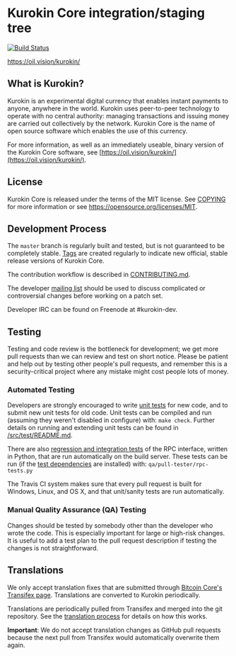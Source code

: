 Kurokin Core integration/staging tree
=====================================

[![Build Status](https://travis-ci.org/kurokin-project/kurokin.svg?branch=master)](https://travis-ci.org/kurokin-project/kurokin)

https://oil.vision/kurokin/

What is Kurokin?
----------------

Kurokin is an experimental digital currency that enables instant payments to
anyone, anywhere in the world. Kurokin uses peer-to-peer technology to operate
with no central authority: managing transactions and issuing money are carried
out collectively by the network. Kurokin Core is the name of open source
software which enables the use of this currency.

For more information, as well as an immediately useable, binary version of
the Kurokin Core software, see [https://oil.vision/kurokin/](https://oil.vision/kurokin/).

License
-------

Kurokin Core is released under the terms of the MIT license. See [COPYING](COPYING) for more
information or see https://opensource.org/licenses/MIT.

Development Process
-------------------

The `master` branch is regularly built and tested, but is not guaranteed to be
completely stable. [Tags](https://github.com/kurokin-project/kurokin/tags) are created
regularly to indicate new official, stable release versions of Kurokin Core.

The contribution workflow is described in [CONTRIBUTING.md](CONTRIBUTING.md).

The developer [mailing list](https://groups.google.com/forum/#!forum/kurokin-dev)
should be used to discuss complicated or controversial changes before working
on a patch set.

Developer IRC can be found on Freenode at #kurokin-dev.

Testing
-------

Testing and code review is the bottleneck for development; we get more pull
requests than we can review and test on short notice. Please be patient and help out by testing
other people's pull requests, and remember this is a security-critical project where any mistake might cost people
lots of money.

### Automated Testing

Developers are strongly encouraged to write [unit tests](src/test/README.md) for new code, and to
submit new unit tests for old code. Unit tests can be compiled and run
(assuming they weren't disabled in configure) with: `make check`. Further details on running
and extending unit tests can be found in [/src/test/README.md](/src/test/README.md).

There are also [regression and integration tests](/qa) of the RPC interface, written
in Python, that are run automatically on the build server.
These tests can be run (if the [test dependencies](/qa) are installed) with: `qa/pull-tester/rpc-tests.py`

The Travis CI system makes sure that every pull request is built for Windows, Linux, and OS X, and that unit/sanity tests are run automatically.

### Manual Quality Assurance (QA) Testing

Changes should be tested by somebody other than the developer who wrote the
code. This is especially important for large or high-risk changes. It is useful
to add a test plan to the pull request description if testing the changes is
not straightforward.

Translations
------------

We only accept translation fixes that are submitted through [Bitcoin Core's Transifex page](https://www.transifex.com/projects/p/bitcoin/).
Translations are converted to Kurokin periodically.

Translations are periodically pulled from Transifex and merged into the git repository. See the
[translation process](doc/translation_process.md) for details on how this works.

**Important**: We do not accept translation changes as GitHub pull requests because the next
pull from Transifex would automatically overwrite them again.
